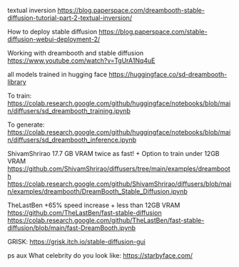 textual inversion
https://blog.paperspace.com/dreambooth-stable-diffusion-tutorial-part-2-textual-inversion/

How to deploy stable diffusion
https://blog.paperspace.com/stable-diffusion-webui-deployment-2/

Working with dreambooth and stable diffusion
https://www.youtube.com/watch?v=TgUrA1Nq4uE

all models trained in hugging face
https://huggingface.co/sd-dreambooth-library

To train:
https://colab.research.google.com/github/huggingface/notebooks/blob/main/diffusers/sd_dreambooth_training.ipynb

To generate:
https://colab.research.google.com/github/huggingface/notebooks/blob/main/diffusers/sd_dreambooth_inference.ipynb

ShivamShrirao 17.7 GB VRAM  twice as fast! + Option to train under 12GB VRAM
https://github.com/ShivamShrirao/diffusers/tree/main/examples/dreambooth
https://colab.research.google.com/github/ShivamShrirao/diffusers/blob/main/examples/dreambooth/DreamBooth_Stable_Diffusion.ipynb

TheLastBen +65% speed increase + less than 12GB VRAM
https://github.com/TheLastBen/fast-stable-diffusion
https://colab.research.google.com/github/TheLastBen/fast-stable-diffusion/blob/main/fast-DreamBooth.ipynb

GRISK:
https://grisk.itch.io/stable-diffusion-gui

ps aux
What celebrity do you look like:
https://starbyface.com/
